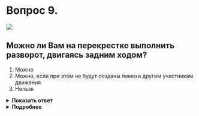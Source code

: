 # Вопрос 9.

![](https://s.drom.ru/i24228/pdd/tickets/2016/1543885370.jpg)

## Можно ли Вам на перекрестке выполнить разворот, двигаясь задним ходом?

1. Можно
2. Можно, если при этом не будут созданы помехи другим участникам движения
3. Нельзя

<details>
<summary><b>Показать ответ</b></summary>
Правильный ответ: 3
</details>
<details>
<summary><b>Подробнее</b></summary>
Движение задним ходом на перекрёстках запрещено.
(Пункт 8.12 ПДД)
</details>